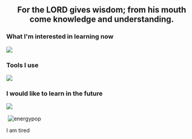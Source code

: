 <h2 align="center">For the LORD gives wisdom; from his mouth come knowledge and understanding. </h2>
<h3 align="left">What I'm interested in learning now</h3>
<p align="left">
      <img src="https://skillicons.dev/icons?i=html,css,js,ts,angular,mysql,nodejs,cs,dotnet,python" />
</p>

<h3 align="left">Tools I use</h3>
<p align="left">
      <img src="https://skillicons.dev/icons?i=windows,vscode,discord,git,github" />
</p>

<h3 align="left">I would like to learn in the future</h3>
<p align="left">
            <img src="https://skillicons.dev/icons?i=java,postgresql,laravel,react,spring"/>
</p>
<p>&nbsp;<img align="center" src="https://github-readme-stats.vercel.app/api?username=energypop&show_icons=true&locale=en" alt="energypop" /></p>

<p>I am tired </p>
